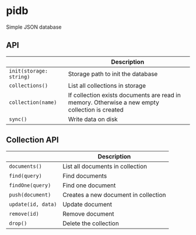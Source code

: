 # pidb

Simple JSON database

## API
|                |Description                    |
|----------------|-------------------------------|
|`init(storage: string)`|Storage path to init the database|
|`collections()`|List all collections in storage|
|`collection(name)`| If collection exists documents are read in memory. Otherwise a new empty collection is created |
|`sync()`|Write data on disk |

## Collection API

|                |Description                    |
|----------------|-------------------------------|
|`documents()` |List all documents in collection|
|`find(query)` |Find documents|
|`findOne(query)` |Find one document|
|`push(document)` |Creates a new document in collection|
|`update(id, data)` |Update document|
|`remove(id)` |Remove document|
|`drop()` |Delete the collection|
